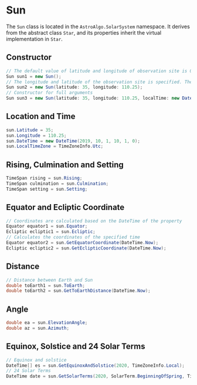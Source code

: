 # Sun

The `Sun` class is located in the `AstroAlgo.SolarSystem` namespace. It derives from the abstract class `Star`, and its properties inherit the virtual implementation in `Star`.

## Constructor

```C#
// The default value of latitude and longitude of observation site is 0, the default time is the current system time, and the default time zone is the current system time zone.
Sun sun1 = new Sun();
// The longitude and latitude of the observation site is specified. The default time is the current system time, and the default time zone is the current system time zone.
Sun sun2 = new Sun(latitude: 35, longitude: 110.25);
// Constructor for full arguments
Sun sun3 = new Sun(latitude: 35, longitude: 110.25, localTime: new DateTime(2019, 10, 1, 10, 1, 0), localTimeZone: TimeZoneInfo.Utc);
```

## Location and Time

```C#
sun.Latitude = 35;
sun.Longitude = 110.25;
sun.DateTime = new DateTime(2019, 10, 1, 10, 1, 0);
sun.LocalTimeZone = TimeZoneInfo.Utc;
```

## Rising, Culmination and Setting

```C#
TimeSpan rising = sun.Rising;
TimeSpan culmination = sun.Culmination;
TimeSpan setting = sun.Setting;
```

## Equator and Ecliptic Coordinate

```C#
// Coordinates are calculated based on the DateTime of the property
Equator equator1 = sun.Equator;
Ecliptic ecliptic1 = sun.Ecliptic;
// Calculates the coordinates of the specified time
Equator equator2 = sun.GetEquatorCoordinate(DateTime.Now);
Ecliptic ecliptic2 = sun.GetEclipticCoordinate(DateTime.Now);
```

## Distance

```C#
// Distance between Earth and Sun
double toEarth1 = sun.ToEarth;
double toEarth2 = sun.GetToEarthDistance(DateTime.Now);
```

## Angle

```C#
double ea = sun.ElevationAngle;
double az = sun.Azimuth;
```

## Equinox, Solstice and 24 Solar Terms

```C#
// Equinox and solstice
DateTime[] es = sun.GetEquinoxAndSolstice(2020, TimeZoneInfo.Local);
// 24 Solar Terms
DateTime date = sun.GetSolarTerms(2020, SolarTerm.BeginningOfSpring, TimeZoneInfo.Local);
```

